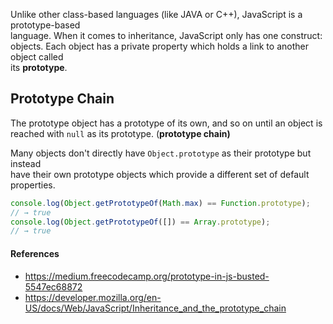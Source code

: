 Unlike other class-based languages (like JAVA or C++), JavaScript is a prototype-based  
language. When it comes to inheritance, JavaScript only has one construct: objects.
Each object has a private property which holds a link to another object called  
its **prototype**.

## Prototype Chain
The prototype object has a prototype of its own, and so on until an object is  
reached with `null` as its prototype. (**prototype chain)**

Many objects don't directly have `Object.prototype` as their prototype but instead  
have their own prototype objects which provide a different set of default properties.

```javascript
console.log(Object.getPrototypeOf(Math.max) == Function.prototype);
// → true
console.log(Object.getPrototypeOf([]) == Array.prototype);
// → true
```

#### References

- https://medium.freecodecamp.org/prototype-in-js-busted-5547ec68872
- https://developer.mozilla.org/en-US/docs/Web/JavaScript/Inheritance_and_the_prototype_chain
